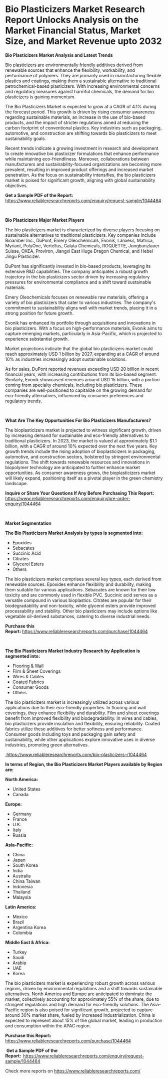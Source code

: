 <p><h1>Bio Plasticizers Market Research Report Unlocks Analysis on the Market Financial Status, Market Size, and Market Revenue upto 2032</h1></p><p><strong>Bio Plasticizers Market Analysis and Latest Trends</strong></p>
<p><p>Bio plasticizers are environmentally friendly additives derived from renewable sources that enhance the flexibility, workability, and performance of polymers. They are primarily used in manufacturing flexible plastics and coatings, making them a sustainable alternative to traditional petrochemical-based plasticizers. With increasing environmental concerns and regulatory measures against harmful chemicals, the demand for bio plasticizers is gaining momentum.</p><p>The Bio Plasticizers Market is expected to grow at a CAGR of 4.1% during the forecast period. This growth is driven by rising consumer awareness regarding sustainable materials, an increase in the use of bio-based products, and the impact of stricter regulations aimed at reducing the carbon footprint of conventional plastics. Key industries such as packaging, automotive, and construction are shifting towards bio plasticizers to meet sustainability goals.</p><p>Recent trends indicate a growing investment in research and development to create innovative bio plasticizer formulations that enhance performance while maintaining eco-friendliness. Moreover, collaborations between manufacturers and sustainability-focused organizations are becoming more prevalent, resulting in improved product offerings and increased market penetration. As the focus on sustainability intensifies, the bio plasticizers market is poised for significant growth, aligning with global sustainability objectives.</p></p>
<p><strong>Get a Sample PDF of the Report:&nbsp;</strong> <a href="https://www.reliableresearchreports.com/enquiry/request-sample/1044464?utm_campaign=3210&utm_medium=2&utm_source=Github&utm_content=ia&utm_term=01042025&utm_id=bio-plasticizers">https://www.reliableresearchreports.com/enquiry/request-sample/1044464</a></p>
<p>&nbsp;</p>
<p><strong>Bio Plasticizers Major Market Players</strong></p>
<p><p>The bio plasticizers market is characterized by diverse players focusing on sustainable alternatives to traditional plasticizers. Key companies include Bioamber Inc., DuPont, Emery Oleochemicals, Evonik, Lanxess, Matrìca, Myriant, PolyOne, Vertellus, Galata Chemicals, ROQUETTE, Jungbunzlauer Suisse, OXEA, Proviron, Jiangxi East Huge Dragon Chemical, and Hebei Jingu Plasticizer. </p><p>DuPont has significantly invested in bio-based products, leveraging its extensive R&D capabilities. The company anticipates a robust growth trajectory in the bio plasticizers sector driven by increasing regulatory pressures for environmental compliance and a shift toward sustainable materials.</p><p>Emery Oleochemicals focuses on renewable raw materials, offering a variety of bio plasticizers that cater to various industries. The company's commitment to sustainability aligns well with market trends, placing it in a strong position for future growth.</p><p>Evonik has enhanced its portfolio through acquisitions and innovations in bio plasticizers. With a focus on high-performance materials, Evonik aims to capture emerging markets, particularly in Asia-Pacific, which is projected to experience substantial growth.</p><p>Market projections indicate that the global bio plasticizers market could reach approximately USD 1 billion by 2027, expanding at a CAGR of around 10% as industries increasingly adopt sustainable solutions.</p><p>As for sales, DuPont reported revenues exceeding USD 20 billion in recent financial years, with increasing contributions from its bio-based segment. Similarly, Evonik showcased revenues around USD 15 billion, with a portion coming from specialty chemicals, including bio plasticizers. These companies are well-positioned to capitalize on the growing demand for eco-friendly alternatives, influenced by consumer preferences and regulatory trends.</p></p>
<p>&nbsp;</p>
<p><strong>What Are The Key Opportunities For Bio Plasticizers Manufacturers?</strong></p>
<p><p>The bioplasticizers market is projected to witness significant growth, driven by increasing demand for sustainable and eco-friendly alternatives to traditional plasticizers. In 2023, the market is valued at approximately $1.1 billion, with a CAGR of around 10% expected over the next five years. Key growth trends include the rising adoption of bioplasticizers in packaging, automotive, and construction sectors, bolstered by stringent environmental regulations. The shift towards renewable resources and innovations in biopolymer technology are anticipated to further enhance market opportunities. As consumer awareness grows, the bioplasticizers market will likely expand, positioning itself as a pivotal player in the green chemistry landscape.</p></p>
<p><strong>Inquire or Share Your Questions If Any Before Purchasing This Report:</strong> <a href="https://www.reliableresearchreports.com/enquiry/pre-order-enquiry/1044464?utm_campaign=3210&utm_medium=2&utm_source=Github&utm_content=ia&utm_term=01042025&utm_id=bio-plasticizers">https://www.reliableresearchreports.com/enquiry/pre-order-enquiry/1044464</a></p>
<p>&nbsp;</p>
<p><strong>Market Segmentation</strong></p>
<p><strong>The Bio Plasticizers Market Analysis by types is segmented into:</strong></p>
<p><ul><li>Epoxides</li><li>Sebacates</li><li>Succinic Acid</li><li>Citrates</li><li>Glycerol Esters</li><li>Others</li></ul></p>
<p><p>The bio plasticizers market comprises several key types, each derived from renewable sources. Epoxides enhance flexibility and durability, making them suitable for various applications. Sebacates are known for their low toxicity and are commonly used in flexible PVC. Succinic acid serves as a versatile compound in various bioplastics. Citrates are popular for their biodegradability and non-toxicity, while glycerol esters provide improved processability and stability. Other bio plasticizers may include options like vegetable oil-derived substances, catering to diverse industrial needs.</p></p>
<p><strong>Purchase this Report:&nbsp;</strong><a href="https://www.reliableresearchreports.com/purchase/1044464?utm_campaign=3210&utm_medium=2&utm_source=Github&utm_content=ia&utm_term=01042025&utm_id=bio-plasticizers">https://www.reliableresearchreports.com/purchase/1044464</a></p>
<p>&nbsp;</p>
<p><strong>The Bio Plasticizers Market Industry Research by Application is segmented into:</strong></p>
<p><ul><li>Flooring & Wall</li><li>Film & Sheet Coverings</li><li>Wires & Cables</li><li>Coated Fabrics</li><li>Consumer Goods</li><li>Others</li></ul></p>
<p><p>The bio plasticizers market is increasingly utilized across various applications due to their eco-friendly properties. In flooring and wall coverings, they enhance flexibility and durability. Film and sheet coverings benefit from improved flexibility and biodegradability. In wires and cables, bio plasticizers provide insulation and flexibility, ensuring reliability. Coated fabrics utilize these additives for better softness and performance. Consumer goods including toys and packaging gain safety and sustainability, while other applications explore innovative uses in diverse industries, promoting green alternatives.</p></p>
<p><a href="https://www.reliableresearchreports.com/bio-plasticizers-r1044464?utm_campaign=3210&utm_medium=2&utm_source=Github&utm_content=ia&utm_term=01042025&utm_id=bio-plasticizers">&nbsp;https://www.reliableresearchreports.com/bio-plasticizers-r1044464</a></p>
<p><strong>In terms of Region, the Bio Plasticizers Market Players available by Region are:</strong></p>
<p>
    <p> <strong> North America: </strong>
        <ul>
            <li>United States</li>
            <li>Canada</li>
        </ul>
        </p> 
    <p> <strong> Europe: </strong>
        <ul>
            <li>Germany</li>
            <li>France</li>
            <li>U.K.</li>
            <li>Italy</li>
            <li>Russia</li>
        </ul>
        </p> 
    <p> <strong> Asia-Pacific: </strong>
        <ul>
            <li>China</li>
            <li>Japan</li>
            <li>South Korea</li>
            <li>India</li>
            <li>Australia</li>
            <li>China Taiwan</li>
            <li>Indonesia</li>
            <li>Thailand</li>
            <li>Malaysia</li>
        </ul>
        </p> 
    <p> <strong> Latin America: </strong>
        <ul>
            <li>Mexico</li>
            <li>Brazil</li>
            <li>Argentina Korea</li>
            <li>Colombia</li>
        </ul>
        </p> 
    <p> <strong> Middle East & Africa: </strong>
        <ul>
            <li>Turkey</li>
            <li>Saudi</li>
            <li>Arabia</li>
            <li>UAE</li>
            <li>Korea</li>
        </ul>
    </p>
    </p>
<p><p>The bio plasticizers market is experiencing robust growth across various regions, driven by environmental regulations and a shift towards sustainable alternatives. North America and Europe are anticipated to dominate the market, collectively accounting for approximately 55% of the share, due to stringent regulations and high demand for eco-friendly solutions. The Asia-Pacific region is also poised for significant growth, projected to capture around 30% market share, fueled by increased industrialization. China is expected to represent about 15% of the global market, leading in production and consumption within the APAC region.</p></p>
<p><strong>Purchase this Report: </strong><a href="https://www.reliableresearchreports.com/purchase/1044464?utm_campaign=3210&utm_medium=2&utm_source=Github&utm_content=ia&utm_term=01042025&utm_id=bio-plasticizers">https://www.reliableresearchreports.com/purchase/1044464</a></p>
<p>&nbsp;<strong>Get a Sample PDF of the Report:&nbsp;&nbsp;</strong><a href="https://www.reliableresearchreports.com/enquiry/request-sample/1044464?utm_campaign=3210&utm_medium=2&utm_source=Github&utm_content=ia&utm_term=01042025&utm_id=bio-plasticizers">https://www.reliableresearchreports.com/enquiry/request-sample/1044464</a></p>
<p><strong></strong></p>
<p>Check more reports on <a href="https://www.reliableresearchreports.com/?utm_campaign=3210&utm_medium=2&utm_source=Github&utm_content=ia&utm_term=01042025&utm_id=bio-plasticizers">https://www.reliableresearchreports.com/</a></p>